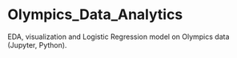 # Olympics_Data_Analytics
EDA, visualization and Logistic Regression model on Olympics data (Jupyter, Python).
